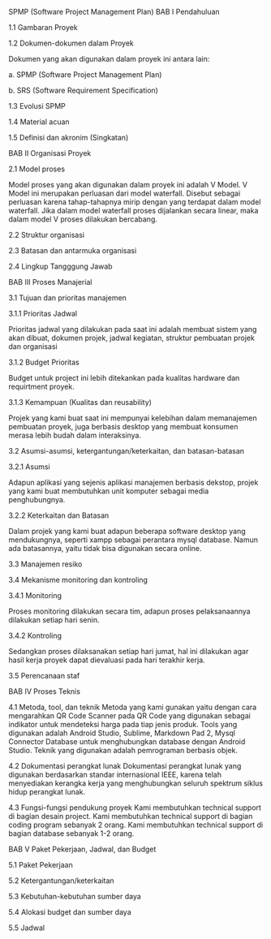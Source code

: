SPMP (Software Project Management Plan)
BAB I Pendahuluan

1.1 Gambaran Proyek

1.2 Dokumen-dokumen dalam Proyek

Dokumen yang akan digunakan dalam proyek ini antara lain:

a. SPMP (Software Project Management Plan)

b. SRS (Software Requirement Specification)

1.3 Evolusi SPMP

1.4 Material acuan

1.5 Definisi dan akronim (Singkatan)

BAB II Organisasi Proyek

2.1 Model proses

Model proses yang akan digunakan dalam proyek ini adalah V Model. V Model ini merupakan perluasan dari model waterfall. Disebut sebagai perluasan karena tahap-tahapnya mirip dengan yang terdapat dalam model waterfall. Jika dalam model waterfall proses dijalankan secara linear, maka dalam model V proses dilakukan bercabang.

2.2 Struktur organisasi

2.3 Batasan dan antarmuka organisasi

2.4 Lingkup Tangggung Jawab

BAB III Proses Manajerial

3.1 Tujuan dan prioritas manajemen

3.1.1 Prioritas Jadwal 

Prioritas jadwal yang dilakukan pada saat ini adalah membuat sistem yang akan dibuat, dokumen projek, jadwal kegiatan, struktur pembuatan projek dan organisasi

3.1.2 Budget Prioritas 

Budget untuk project ini lebih ditekankan pada kualitas hardware dan requirtment proyek.

3.1.3 Kemampuan (Kualitas dan reusability)

Projek yang kami buat saat ini mempunyai kelebihan dalam memanajemen pembuatan proyek, juga berbasis desktop yang membuat konsumen merasa lebih budah dalam interaksinya.

3.2 Asumsi-asumsi, ketergantungan/keterkaitan, dan batasan-batasan

3.2.1 Asumsi 

Adapun aplikasi yang sejenis aplikasi manajemen berbasis dekstop, projek yang kami buat membutuhkan unit komputer sebagai media penghubungnya.

3.2.2 Keterkaitan dan Batasan 

Dalam projek yang kami buat adapun beberapa software desktop yang mendukungnya, seperti xampp sebagai perantara mysql database. Namun ada batasannya, yaitu tidak bisa digunakan secara online.
 
3.3 Manajemen resiko

3.4 Mekanisme monitoring dan kontroling

3.4.1 Monitoring 

Proses monitoring dilakukan secara tim, adapun proses pelaksanaannya dilakukan setiap hari senin.

3.4.2 Kontroling 

Sedangkan proses dilaksanakan setiap hari jumat, hal ini dilakukan agar hasil kerja proyek dapat dievaluasi pada hari terakhir kerja.

3.5 Perencanaan staf

BAB IV Proses Teknis

4.1 Metoda, tool, dan teknik
Metoda yang kami gunakan yaitu dengan cara mengarahkan QR Code Scanner pada QR Code yang digunakan sebagai indikator untuk mendeteksi harga pada tiap jenis produk. Tools yang digunakan adalah Android Studio, Sublime, Markdown Pad 2, Mysql Connector Database untuk menghubungkan database dengan Android Studio. Teknik yang digunakan adalah pemrograman berbasis objek.

4.2 Dokumentasi perangkat lunak
Dokumentasi perangkat lunak yang digunakan berdasarkan standar internasional IEEE, karena telah menyediakan kerangka kerja yang menghubungkan seluruh spektrum siklus hidup perangkat lunak.

4.3 Fungsi-fungsi pendukung proyek
Kami membutuhkan technical support di bagian desain project. Kami membutuhkan technical support di bagian coding program sebanyak 2 orang. Kami membutuhkan technical support di bagian database sebanyak 1-2 orang.

BAB V Paket Pekerjaan, Jadwal, dan Budget

5.1 Paket Pekerjaan

5.2 Ketergantungan/keterkaitan

5.3 Kebutuhan-kebutuhan sumber daya

5.4 Alokasi budget dan sumber daya

5.5 Jadwal